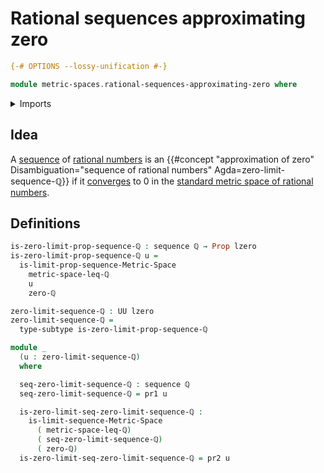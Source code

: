 # Rational sequences approximating zero

```agda
{-# OPTIONS --lossy-unification #-}

module metric-spaces.rational-sequences-approximating-zero where
```

<details><summary>Imports</summary>

```agda
open import elementary-number-theory.absolute-value-rational-numbers
open import elementary-number-theory.addition-rational-numbers
open import elementary-number-theory.difference-rational-numbers
open import elementary-number-theory.distance-rational-numbers
open import elementary-number-theory.inequality-rational-numbers
open import elementary-number-theory.nonnegative-rational-numbers
open import elementary-number-theory.positive-rational-numbers
open import elementary-number-theory.rational-numbers
open import elementary-number-theory.strict-inequality-rational-numbers

open import foundation.action-on-identifications-functions
open import foundation.dependent-pair-types
open import foundation.identity-types
open import foundation.propositions
open import foundation.sequences
open import foundation.subtypes
open import foundation.transport-along-identifications
open import foundation.universe-levels

open import metric-spaces.cauchy-approximations-metric-spaces
open import metric-spaces.convergent-cauchy-approximations-metric-spaces
open import metric-spaces.limits-of-cauchy-approximations-premetric-spaces
open import metric-spaces.limits-of-sequences-metric-spaces
open import metric-spaces.metric-space-of-rational-numbers
open import metric-spaces.metric-spaces
open import metric-spaces.rational-cauchy-approximations
open import metric-spaces.sequences-metric-spaces
```

</details>

## Idea

A [sequence](foundation.sequences.md) of
[rational numbers](elementary-number-theory.rational-numbers.md) is an
{{#concept "approximation of zero" Disambiguation="sequence of rational numbers" Agda=zero-limit-sequence-ℚ}}
if it [converges](metric-spaces.limits-of-sequences-metric-spaces.md) to 0 in
the
[standard metric space of rational numbers](metric-spaces.metric-space-of-rational-numbers.md).

## Definitions

```agda
is-zero-limit-prop-sequence-ℚ : sequence ℚ → Prop lzero
is-zero-limit-prop-sequence-ℚ u =
  is-limit-prop-sequence-Metric-Space
    metric-space-leq-ℚ
    u
    zero-ℚ

zero-limit-sequence-ℚ : UU lzero
zero-limit-sequence-ℚ =
  type-subtype is-zero-limit-prop-sequence-ℚ

module _
  (u : zero-limit-sequence-ℚ)
  where

  seq-zero-limit-sequence-ℚ : sequence ℚ
  seq-zero-limit-sequence-ℚ = pr1 u

  is-zero-limit-seq-zero-limit-sequence-ℚ :
    is-limit-sequence-Metric-Space
      ( metric-space-leq-ℚ)
      ( seq-zero-limit-sequence-ℚ)
      ( zero-ℚ)
  is-zero-limit-seq-zero-limit-sequence-ℚ = pr2 u
```
